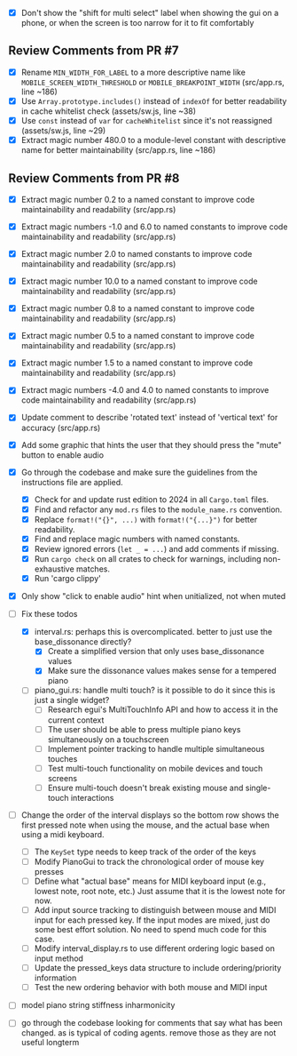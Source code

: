 - [x] Don't show the "shift for multi select" label when showing the gui on a phone, or when the screen is too narrow for it to fit comfortably

## Review Comments from PR #7

- [x] Rename `MIN_WIDTH_FOR_LABEL` to a more descriptive name like `MOBILE_SCREEN_WIDTH_THRESHOLD` or `MOBILE_BREAKPOINT_WIDTH` (src/app.rs, line ~186)
- [x] Use `Array.prototype.includes()` instead of `indexOf` for better readability in cache whitelist check (assets/sw.js, line ~38)
- [x] Use `const` instead of `var` for `cacheWhitelist` since it's not reassigned (assets/sw.js, line ~29)
- [x] Extract magic number 480.0 to a module-level constant with descriptive name for better maintainability (src/app.rs, line ~186)

## Review Comments from PR #8

- [x] Extract magic number 0.2 to a named constant to improve code maintainability and readability (src/app.rs)
- [x] Extract magic numbers -1.0 and 6.0 to named constants to improve code maintainability and readability (src/app.rs)
- [x] Extract magic number 2.0 to named constants to improve code maintainability and readability (src/app.rs)
- [x] Extract magic number 10.0 to a named constant to improve code maintainability and readability (src/app.rs)
- [x] Extract magic number 0.8 to a named constant to improve code maintainability and readability (src/app.rs)
- [x] Extract magic number 0.5 to a named constant to improve code maintainability and readability (src/app.rs)
- [x] Extract magic number 1.5 to a named constant to improve code maintainability and readability (src/app.rs)
- [x] Extract magic numbers -4.0 and 4.0 to named constants to improve code maintainability and readability (src/app.rs)
- [x] Update comment to describe 'rotated text' instead of 'vertical text' for accuracy (src/app.rs)

- [x] Add some graphic that hints the user that they should press the "mute" button to enable audio
- [x] Go through the codebase and make sure the guidelines from the instructions file are applied.
  - [x] Check for and update rust edition to 2024 in all `Cargo.toml` files.
  - [x] Find and refactor any `mod.rs` files to the `module_name.rs` convention.
  - [x] Replace `format!("{}", ...)` with `format!("{...}")` for better readability.
  - [x] Find and replace magic numbers with named constants.
  - [x] Review ignored errors (`let _ = ...`) and add comments if missing.
  - [x] Run `cargo check` on all crates to check for warnings, including non-exhaustive matches.
  - [x] Run 'cargo clippy'
- [x] Only show "click to enable audio" hint when unitialized, not when muted
- [ ] Fix these todos
  - [x] interval.rs: perhaps this is overcomplicated. better to just use the base_dissonance directly?
    - [x] Create a simplified version that only uses base_dissonance values
    - [x] Make sure the dissonance values makes sense for a tempered piano
  - [ ] piano_gui.rs: handle multi touch? is it possible to do it since this is just a single widget?
    - [ ] Research egui's MultiTouchInfo API and how to access it in the current context
    - [ ] The user should be able to press multiple piano keys simultaneously on a touchscreen
    - [ ] Implement pointer tracking to handle multiple simultaneous touches
    - [ ] Test multi-touch functionality on mobile devices and touch screens
    - [ ] Ensure multi-touch doesn't break existing mouse and single-touch interactions
- [ ] Change the order of the interval displays so the bottom row shows the first pressed note when using the mouse, and the actual base when using a midi keyboard.
  - [ ] The `KeySet` type needs to keep track of the order of the keys
  - [ ] Modify PianoGui to track the chronological order of mouse key presses
  - [ ] Define what "actual base" means for MIDI keyboard input (e.g., lowest note, root note, etc.) Just assume that it is the lowest note for now.
  - [ ] Add input source tracking to distinguish between mouse and MIDI input for each pressed key. If the input modes are mixed, just do some best effort solution. No need to spend much code for this case.
  - [ ] Modify interval_display.rs to use different ordering logic based on input method
  - [ ] Update the pressed_keys data structure to include ordering/priority information
  - [ ] Test the new ordering behavior with both mouse and MIDI input
- [ ] model piano string stiffness inharmonicity
- [ ] go through the codebase looking for comments that say what has been changed. as is typical of coding agents. remove those as they are not useful longterm
